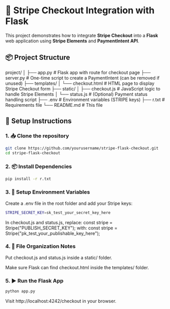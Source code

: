 # 🧾 Stripe Checkout Integration with Flask

This project demonstrates how to integrate **Stripe Checkout** into a **Flask** web application using **Stripe Elements** and **PaymentIntent API**.

## 📦 Project Structure

project/
│
├── app.py # Flask app with route for checkout page
├── server.py # One-time script to create a PaymentIntent (can be removed if unused)
├── templates/
│ └── checkout.html # HTML page to display Stripe Checkout form
├── static/
│ ├── checkout.js # JavaScript logic to handle Stripe Elements
│ └── status.js # (Optional) Payment status handling script
├── .env # Environment variables (STRIPE keys)
├── r.txt # Requirements file
└── README.md # This file


## 🚀 Setup Instructions

### 1. 📥 Clone the repository

```bash
git clone https://github.com/yourusername/stripe-flask-checkout.git
cd stripe-flask-checkout
```


### 2. 📦 Install Dependencies
```bash
pip install -r r.txt
```

### 3. 🔐 Setup Environment Variables
Create a .env file in the root folder and add your Stripe keys:

```bash
STRIPE_SECRET_KEY=sk_test_your_secret_key_here
```

In checkout.js and status.js, replace: const stripe = Stripe("PUBLISH_SECRET_KEY");
with: const stripe = Stripe("pk_test_your_publishable_key_here");

### 4. 📂 File Organization Notes
Put checkout.js and status.js inside a static/ folder.

Make sure Flask can find checkout.html inside the templates/ folder.

### 5. ▶️ Run the Flask App
```bash
python app.py
```

Visit http://localhost:4242/checkout in your browser.
